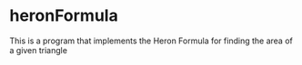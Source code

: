 # heronFormula
This is a program that implements the Heron Formula for finding the area of a given triangle
